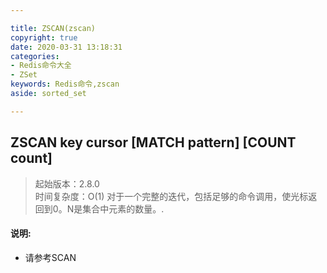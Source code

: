 ```yaml
---

title: ZSCAN(zscan)
copyright: true
date: 2020-03-31 13:18:31
categories: 
- Redis命令大全
- ZSet
keywords: Redis命令,zscan
aside: sorted_set

---
```

## ZSCAN key cursor [MATCH pattern] [COUNT count] 
>起始版本：2.8.0<br/>时间复杂度：O(1) 对于一个完整的迭代，包括足够的命令调用，使光标返回到0。N是集合中元素的数量。.  


#### 说明:
* 请参考SCAN

